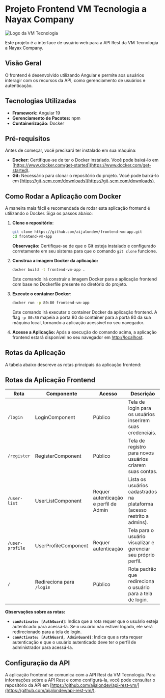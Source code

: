 # Projeto Frontend VM Tecnologia a Nayax Company
![Logo da VM Tecnologia](https://static.wixstatic.com/media/31e6f4_c384784ebd564c69bd34872c89331c55~mv2.png/v1/fill/w_241,h_55,al_c,q_85,usm_0.66_1.00_0.01,enc_avif,quality_auto/logo%20inteira%201.png)

Este projeto é a interface de usuário web para a API Rest da VM Tecnologia a Nayax Company.

## Visão Geral

O frontend é desenvolvido utilizando Angular e permite aos usuários interagir com os recursos da API, como gerenciamento de usuários e autenticação.

## Tecnologias Utilizadas

* **Framework:** Angular 19
* **Gerenciamento de Pacotes:** npm
* **Containerização:** Docker

## Pré-requisitos

Antes de começar, você precisará ter instalado em sua máquina:

* **Docker:** Certifique-se de ter o Docker instalado. Você pode baixá-lo em [https://www.docker.com/get-started](https://www.docker.com/get-started).
* **Git:** Necessário para clonar o repositório do projeto. Você pode baixá-lo em [https://git-scm.com/downloads](https://git-scm.com/downloads).

## Como Rodar a Aplicação com Docker

A maneira mais fácil e recomendada de rodar esta aplicação frontend é utilizando o Docker. Siga os passos abaixo:

1.  **Clone o repositório:**
    ```bash
    git clone https://github.com/aijalondev/frontend-vm-app.git
    cd frontend-vm-app
    ```
    **Observação:** Certifique-se de que o Git esteja instalado e configurado corretamente em seu sistema para que o comando `git clone` funcione.

2.  **Construa a imagem Docker da aplicação:**
    ```bash
    docker build -t frontend-vm-app .
    ```
    Este comando irá construir a imagem Docker para a aplicação frontend com base no Dockerfile presente no diretório do projeto.

3.  **Execute o container Docker:**
    ```bash
    docker run -p 80:80 frontend-vm-app
    ```
    Este comando irá executar o container Docker da aplicação frontend. A flag `-p 80:80` mapeia a porta 80 do container para a porta 80 da sua máquina local, tornando a aplicação acessível no seu navegador.

4.  **Acesse a Aplicação:**
    Após a execução do comando acima, a aplicação frontend estará disponível no seu navegador em [http://localhost](http://localhost).

## Rotas da Aplicação

A tabela abaixo descreve as rotas principais da aplicação frontend:

<html>
<body>

<h2>Rotas da Aplicação Frontend</h2>

<table>
  <thead>
    <tr>
      <th>Rota</th>
      <th>Componente</th>
      <th>Acesso</th>
      <th>Descrição</th>
    </tr>
  </thead>
  <tbody>
    <tr>
      <td><code>/login</code></td>
      <td>LoginComponent</td>
      <td>Público</td>
      <td>Tela de login para os usuários inserirem suas credenciais.</td>
    </tr>
    <tr>
      <td><code>/register</code></td>
      <td>RegisterComponent</td>
      <td>Público</td>
      <td>Tela de registro para novos usuários criarem suas contas.</td>
    </tr>
    <tr>
      <td><code>/user-list</code></td>
      <td>UserListComponent</td>
      <td>Requer autenticação e perfil de Admin</td>
      <td>Lista os usuários cadastrados na plataforma (acesso restrito a admins).</td>
    </tr>
    <tr>
      <td><code>/user-profile</code></td>
      <td>UserProfileComponent</td>
      <td>Requer autenticação</td>
      <td>Tela para o usuário visualizar e gerenciar seu próprio perfil.</td>
    </tr>
    <tr>
      <td><code>/</code></td>
      <td>Redireciona para <code>/login</code></td>
      <td>Público</td>
      <td>Rota padrão que redireciona o usuário para a tela de login.</td>
    </tr>
  </tbody>
</table>

</body>
</html>

**Observações sobre as rotas:**

* **`canActivate: [AuthGuard]`**: Indica que a rota requer que o usuário esteja autenticado para acessá-la. Se o usuário não estiver logado, ele será redirecionado para a tela de login.
* **`canActivate: [AuthGuard, AdminGuard]`**: Indica que a rota requer autenticação e que o usuário autenticado deve ter o perfil de administrador para acessá-la.

## Configuração da API

A aplicação frontend se comunica com a API Rest da VM Tecnologia. Para informações sobre a API Rest e como configurá-la, você pode consultar o repositório da API em [https://github.com/aijalondev/api-rest-vm/](https://github.com/aijalondev/api-rest-vm/).
